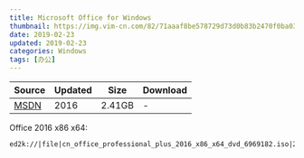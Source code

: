 ```yaml
---
title: Microsoft Office for Windows
thumbnail: https://img.vim-cn.com/82/71aaaf8be578729d73d0b83b2470f0ba031443.png
date: 2019-02-23
updated: 2019-02-23
categories: Windows
tags: [办公]
---
```


| Source | Updated | Size | Download |
| ------ | ------- | -------- | -------- |
| <div class="unknown">[MSDN][MSDN]</div> | 2016 | 2.41GB | - |


[MSDN]: http://msdn.itellyou.cn/


Office 2016 x86 x64:

```
ed2k://|file|cn_office_professional_plus_2016_x86_x64_dvd_6969182.iso|2588266496|27EEA4FE4BB13CD0ECCDFC24167F9E01|/
```
